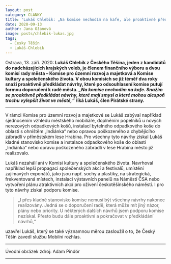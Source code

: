 ```yaml
---
layout: post
category: CLANKY
title: 'Lukáš Chlebik: „Na komise nechodím na kafe, ale proaktivně předkládám návrhy“ '
date: 2020-09-13
author: Jana Ožanová
image: posts/chlebik-lukas.jpg
tags:
  - Česky Těšín
  - Lukáš-Chlebik
---
```


Ostrava, 13. září. 2020: **Lukáš Chlebik z Českého Těšína, jeden z kandidátů do nadcházejících krajských voleb, je členem finančního výboru a dvou komisí rady města – Komise pro územní rozvoj a majetková a Komise kultury a společenského života. V obou komisích se již téměř dva roky snaží proaktivně předkládat návrhy, které po odsouhlasení komise putují formou doporučení k radě města. *„Na komise nechodím na kafe. Snažím se proaktivně předkládat návrhy, které mají smysl a které mohou alespoň trochu vylepšit život ve městě,“* říká Lukáš, člen Pirátské strany.**

<hr />
V rámci Komise pro územní rozvoj a majetkové se Lukáš zabýval například sjednocením vzhledu městského mobiliáře, doplněním popelníků u nových nerezových odpadkových košů, instalací bytelného odpadkového koše do oblasti s ohništěm „Indiánka“ nebo opravou poškozeného a chybějícího zábradlí v příměstském lese Hrabina. Pro všechny tyto návrhy získal Lukáš kladné stanovisko komise a instalace odpadkového koše do oblasti „Indiánka“ nebo opravu poškozeného zábradlí v lese Hrabina město již realizovalo.

Lukáš nezahálí ani v Komisi kultury a společenského života. Navrhoval například lepší propagaci společenských akcí a festivalů, umístění zajímavých exponátů, jako jsou např. sochy a plastiky, na strategická, frekventovaná místech, instalaci výstavních panelů na Náměstí ČSA nebo vytvoření plánu atraktivních akcí pro oživení českotěšínského náměstí. I pro tyto návrhy získal podporu komise.

>„I přes kladné stanovisko komise nemusí být všechny návrhy nakonec realizovány. Jedná se o doporučení radě, která může mít jiný názor, plány nebo priority. U některých dalších návrhů jsem podporu komise nezískal. Přesto budu dále proaktivní a pokračovat v předkládání návrhů,“ 

uzavřel Lukáš, který se také významnou měrou zasloužil o to, že Český Těšín zavedl službu Mobilní rozhlas.


---

Úvodní obrázek zdroj: Adam Pindór

- - -
